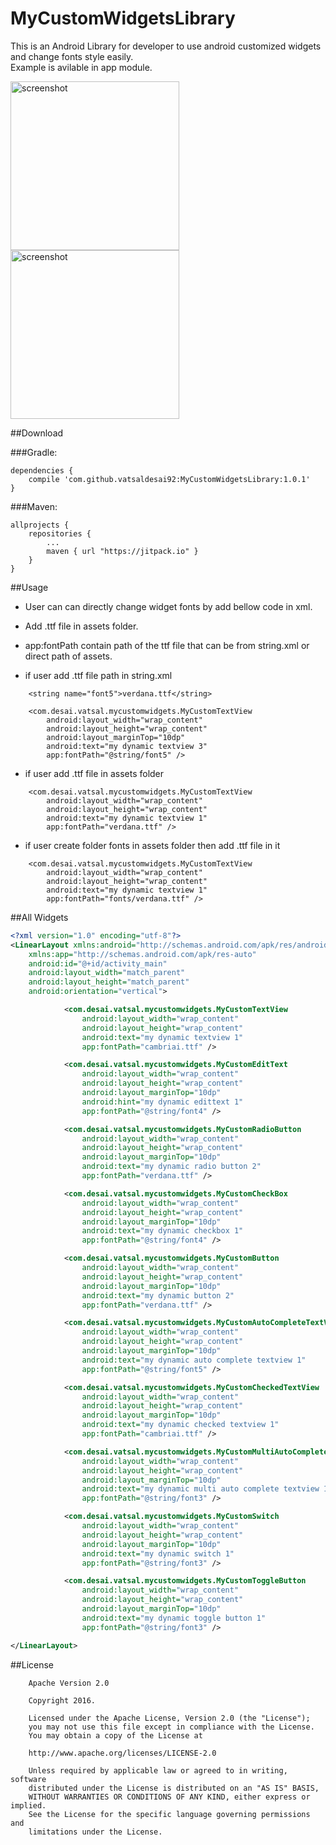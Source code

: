 # MyCustomWidgetsLibrary
This is an Android Library for developer to use android customized widgets and change fonts style easily.
<br>
Example is avilable in app module.

<p>
<img src="https://raw.githubusercontent.com/vatsaldesai92/MyCustomWidgetsLibrary/master/app/src/main/assets/images/mycustomwidgets1.png" alt="screenshot" width="270">

<img src="https://raw.githubusercontent.com/vatsaldesai92/MyCustomWidgetsLibrary/master/app/src/main/assets/images/mycustomwidgets2.png" alt="screenshot" width="270">
</p>

##Download

###Gradle:
~~~
dependencies {
	compile 'com.github.vatsaldesai92:MyCustomWidgetsLibrary:1.0.1'
}
~~~

###Maven:
~~~
allprojects {
	repositories {
		...
		maven { url "https://jitpack.io" }
	}
}
~~~

##Usage

- User can can directly change widget fonts by add bellow code in xml.
- Add .ttf file in assets folder.
- app:fontPath contain path of the ttf file that can be from string.xml or direct path of assets.

- if user add .ttf file path in string.xml
~~~
    <string name="font5">verdana.ttf</string>

    <com.desai.vatsal.mycustomwidgets.MyCustomTextView
        android:layout_width="wrap_content"
        android:layout_height="wrap_content"
        android:layout_marginTop="10dp"
        android:text="my dynamic textview 3"
        app:fontPath="@string/font5" />
~~~
- if user add .ttf file in assets folder
~~~
    <com.desai.vatsal.mycustomwidgets.MyCustomTextView
        android:layout_width="wrap_content"
        android:layout_height="wrap_content"
        android:text="my dynamic textview 1"
        app:fontPath="verdana.ttf" />
~~~
- if user create folder fonts in assets folder then add .ttf file in it
~~~
    <com.desai.vatsal.mycustomwidgets.MyCustomTextView
        android:layout_width="wrap_content"
        android:layout_height="wrap_content"
        android:text="my dynamic textview 1"
        app:fontPath="fonts/verdana.ttf" />
~~~

##All Widgets
~~~xml
<?xml version="1.0" encoding="utf-8"?>
<LinearLayout xmlns:android="http://schemas.android.com/apk/res/android"
    xmlns:app="http://schemas.android.com/apk/res-auto"
    android:id="@+id/activity_main"
    android:layout_width="match_parent"
    android:layout_height="match_parent"
    android:orientation="vertical">

            <com.desai.vatsal.mycustomwidgets.MyCustomTextView
                android:layout_width="wrap_content"
                android:layout_height="wrap_content"
                android:text="my dynamic textview 1"
                app:fontPath="cambriai.ttf" />

            <com.desai.vatsal.mycustomwidgets.MyCustomEditText
                android:layout_width="wrap_content"
                android:layout_height="wrap_content"
                android:layout_marginTop="10dp"
                android:hint="my dynamic edittext 1"
                app:fontPath="@string/font4" />

            <com.desai.vatsal.mycustomwidgets.MyCustomRadioButton
                android:layout_width="wrap_content"
                android:layout_height="wrap_content"
                android:layout_marginTop="10dp"
                android:text="my dynamic radio button 2"
                app:fontPath="verdana.ttf" />

            <com.desai.vatsal.mycustomwidgets.MyCustomCheckBox
                android:layout_width="wrap_content"
                android:layout_height="wrap_content"
                android:layout_marginTop="10dp"
                android:text="my dynamic checkbox 1"
                app:fontPath="@string/font4" />

            <com.desai.vatsal.mycustomwidgets.MyCustomButton
                android:layout_width="wrap_content"
                android:layout_height="wrap_content"
                android:layout_marginTop="10dp"
                android:text="my dynamic button 2"
                app:fontPath="verdana.ttf" />

            <com.desai.vatsal.mycustomwidgets.MyCustomAutoCompleteTextView
                android:layout_width="wrap_content"
                android:layout_height="wrap_content"
                android:layout_marginTop="10dp"
                android:text="my dynamic auto complete textview 1"
                app:fontPath="@string/font5" />

            <com.desai.vatsal.mycustomwidgets.MyCustomCheckedTextView
                android:layout_width="wrap_content"
                android:layout_height="wrap_content"
                android:layout_marginTop="10dp"
                android:text="my dynamic checked textview 1"
                app:fontPath="cambriai.ttf" />

            <com.desai.vatsal.mycustomwidgets.MyCustomMultiAutoCompleteTextView
                android:layout_width="wrap_content"
                android:layout_height="wrap_content"
                android:layout_marginTop="10dp"
                android:text="my dynamic multi auto complete textview 1"
                app:fontPath="@string/font3" />

            <com.desai.vatsal.mycustomwidgets.MyCustomSwitch
                android:layout_width="wrap_content"
                android:layout_height="wrap_content"
                android:layout_marginTop="10dp"
                android:text="my dynamic switch 1"
                app:fontPath="@string/font3" />

            <com.desai.vatsal.mycustomwidgets.MyCustomToggleButton
                android:layout_width="wrap_content"
                android:layout_height="wrap_content"
                android:layout_marginTop="10dp"
                android:text="my dynamic toggle button 1"
                app:fontPath="@string/font3" />

</LinearLayout>
~~~

##License
~~~
    Apache Version 2.0

    Copyright 2016.

    Licensed under the Apache License, Version 2.0 (the "License");
    you may not use this file except in compliance with the License.
    You may obtain a copy of the License at

    http://www.apache.org/licenses/LICENSE-2.0

    Unless required by applicable law or agreed to in writing, software
    distributed under the License is distributed on an "AS IS" BASIS,
    WITHOUT WARRANTIES OR CONDITIONS OF ANY KIND, either express or implied.
    See the License for the specific language governing permissions and
    limitations under the License.
~~~

